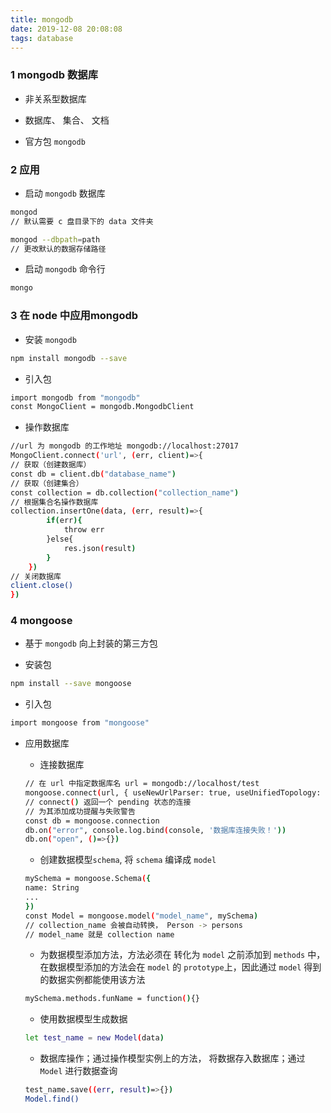 ```yaml
---
title: mongodb
date: 2019-12-08 20:08:08
tags: database
---
```


### 1 mongodb 数据库

+ 非关系型数据库

+ 数据库、 集合、 文档

+ 官方包 ```mongodb```

### 2 应用

+ 启动 ```mongodb``` 数据库
~~~bash
mongod
// 默认需要 c 盘目录下的 data 文件夹

mongod --dbpath=path 
// 更改默认的数据存储路径
~~~

+ 启动 ```mongodb``` 命令行
~~~bash
mongo
~~~

### 3 在 node 中应用mongodb

+ 安装 ```mongodb```
~~~bash
npm install mongodb --save
~~~

+ 引入包
~~~bash
import mongodb from "mongodb"
const MongoClient = mongodb.MongodbClient
~~~

+ 操作数据库

~~~bash
//url 为 mongodb 的工作地址 mongodb://localhost:27017
MongoClient.connect('url', (err, client)=>{
// 获取（创建数据库）
const db = client.db("database_name")
// 获取（创建集合）
const collection = db.collection("collection_name")
// 根据集合名操作数据库
collection.insertOne(data, (err, result)=>{
		if(err){
			throw err
		}else{
			res.json(result)
		}
	})
// 关闭数据库
client.close()
})
~~~

### 4 mongoose

+ 基于 ```mongodb``` 向上封装的第三方包

+ 安装包
~~~bash
npm install --save mongoose
~~~

+ 引入包
~~~bash
import mongoose from "mongoose"
~~~

+ 应用数据库

	+ 连接数据库
	~~~bash
	// 在 url 中指定数据库名 url = mongodb://localhost/test
	mongoose.connect(url, { useNewUrlParser: true, useUnifiedTopology: true})
	// connect() 返回一个 pending 状态的连接
	// 为其添加成功提醒与失败警告
	const db = mongoose.connection
	db.on("error", console.log.bind(console, '数据库连接失败！'))
	db.on("open", ()=>{})
	~~~

	+ 创建数据模型```schema```, 将 ```schema``` 编译成 ```model```
	~~~bash
	mySchema = mongoose.Schema({
	name: String
	...
	})
	const Model = mongoose.model("model_name", mySchema)
	// collection_name 会被自动转换， Person -> persons
	// model_name 就是 collection name
	~~~

	+ 为数据模型添加方法，方法必须在 转化为 ```model``` 之前添加到 ```methods``` 中，在数据模型添加的方法会在 ```model``` 的 ```prototype```上，因此通过 ```model``` 得到的数据实例都能使用该方法
	~~~bash
	mySchema.methods.funName = function(){}
	~~~

	+ 使用数据模型生成数据
	~~~bash
	let test_name = new Model(data)
	~~~

	+ 数据库操作；通过操作模型实例上的方法， 将数据存入数据库；通过 ```Model``` 进行数据查询
	~~~bash
	test_name.save((err, result)=>{}) 
	Model.find() 
	~~~